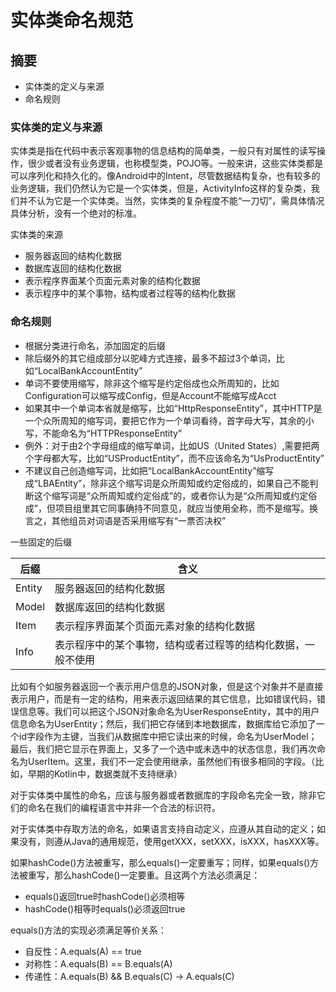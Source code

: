 # 实体类命名规范

## 摘要

* 实体类的定义与来源
* 命名规则

### 实体类的定义与来源

实体类是指在代码中表示客观事物的信息结构的简单类，一般只有对属性的读写操作，很少或者没有业务逻辑，也称模型类，POJO等。一般来讲，这些实体类都是可以序列化和持久化的。像Android中的Intent，尽管数据结构复杂，也有较多的业务逻辑，我们仍然认为它是一个实体类，但是，ActivityInfo这样的复杂类，我们并不认为它是一个实体类。当然，实体类的复杂程度不能“一刀切”，需具体情况具体分析，没有一个绝对的标准。

实体类的来源

* 服务器返回的结构化数据
* 数据库返回的结构化数据
* 表示程序界面某个页面元素对象的结构化数据
* 表示程序中的某个事物，结构或者过程等的结构化数据

### 命名规则

* 根据分类进行命名，添加固定的后缀
* 除后缀外的其它组成部分以驼峰方式连接，最多不超过3个单词，比如“LocalBankAccountEntity”
* 单词不要使用缩写，除非这个缩写是约定俗成也众所周知的，比如Configuration可以缩写成Config，但是Account不能缩写成Acct
* 如果其中一个单词本省就是缩写，比如“HttpResponseEntity”，其中HTTP是一个众所周知的缩写词，要把它作为一个单词看待，首字母大写，其余的小写，不能命名为“HTTPResponseEntity”
* 例外：对于由2个字母组成的缩写单词，比如US（United States）,需要把两个字母都大写，比如“USProductEntity”，而不应该命名为“UsProductEntity”
* 不建议自己创造缩写词，比如把“LocalBankAccountEntity”缩写成“LBAEntity”，除非这个缩写词是众所周知或约定俗成的，如果自己不能判断这个缩写词是“众所周知或约定俗成”的，或者你认为是“众所周知或约定俗成”，但项目组里其它同事确持不同意见，就应当使用全称，而不是缩写。换言之，其他组员对词语是否采用缩写有“一票否决权”

一些固定的后缀

| 后缀                    | 含义 |
|----------------|-----------------------------------------------------|
| Entity         | 服务器返回的结构化数据
| Model          | 数据库返回的结构化数据
| Item           | 表示程序界面某个页面元素对象的结构化数据
| Info           | 表示程序中的某个事物，结构或者过程等的结构化数据，一般不使用

比如有个如服务器返回一个表示用户信息的JSON对象，但是这个对象并不是直接表示用户，而是有一定的结构，用来表示返回结果的其它信息，比如错误代码，错误信息等。我们可以把这个JSON对象命名为UserResponseEntity，其中的用户信息命名为UserEntity；然后，我们把它存储到本地数据库，数据库给它添加了一个id字段作为主键，当我们从数据库中把它读出来的时候，命名为UserModel；最后，我们把它显示在界面上，又多了一个选中或未选中的状态信息，我们再次命名为UserItem。这里，我们不一定会使用继承，虽然他们有很多相同的字段。（比如，早期的Kotlin中，数据类就不支持继承）

对于实体类中属性的命名，应该与服务器或者数据库的字段命名完全一致，除非它们的命名在我们的编程语言中并非一个合法的标识符。

对于实体类中存取方法的命名，如果语言支持自动定义，应遵从其自动的定义；如果没有，则遵从Java的通用规范，使用getXXX，setXXX，isXXX，hasXXX等。

如果hashCode()方法被重写，那么equals()一定要重写；同样，如果equals()方法被重写，那么hashCode()一定要重。且这两个方法必须满足：

* equals()返回true时hashCode()必须相等
* hashCode()相等时equals()必须返回true

equals()方法的实现必须满足等价关系：

* 自反性：A.equals(A) == true
* 对称性：A.equals(B) == B.equals(A)
* 传递性：A.equals(B) && B.equals(C) -> A.equals(C)
